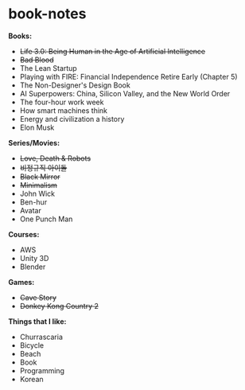 # book-notes

<b> Books: </b>
<ul>
  <li><strike>Life 3.0: Being Human in the Age of Artificial Intelligence</strike></li>
  <li><strike>Bad Blood </strike></li>
  <li> The Lean Startup </li>
  <li> Playing with FIRE: Financial Independence Retire Early (Chapter 5) </li>
  <li> The Non-Designer's Design Book </li>
  <li> AI Superpowers: China, Silicon Valley, and the New World Order </li>
  <li> The four-hour work week </li>
  <li> How smart machines think </li>
  <li> Energy and civilization a history </li>
  <li> Elon Musk </li>
</ul>

<b> Series/Movies: </b>
<ul>
  <li><strike>Love, Death & Robots</strike></li>
  <li><strike>비정규직 아이돌</strike></li>
  <li><strike>Black Mirror</strike></li>
  <li><strike>Minimalism</strike></li>
  <li> John Wick </li>
  <li>Ben-hur</li>
  <li>Avatar</li>
  <li>One Punch Man</li>
</ul>

<b> Courses: </b>
<ul>
  <li>AWS</li>
  <li>Unity 3D</li>
  <li>Blender</li>
</ul>

<b> Games: </b>
<ul>
  <li><strike>Cave Story</strike></li>
  <li><strike>Donkey Kong Country 2</strike></li>
</ul>

<b> Things that I like: </b>
<ul>
  <li>Churrascaria</li>
  <li>Bicycle</li>
  <li>Beach</li>
  <li>Book</li>
  <li>Programming</li>
  <li>Korean</li>
</ul>
